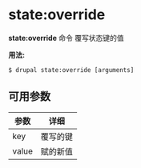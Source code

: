 # state:override
**state:override** 命令 覆写状态键的值

**用法:**
```
$ drupal state:override [arguments] 
```

## 可用参数
参数 | 详细
---------|-------------
key | 覆写的键
value | 赋的新值
